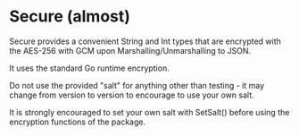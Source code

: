 # Secure (almost)

Secure provides a convenient String and Int types that are encrypted with the
AES-256 with GCM upon Marshalling/Unmarshalling to JSON.

It uses the standard Go runtime encryption.

Do not use the provided "salt" for anything other than testing - it may change
from version to version to encourage to use your own salt.

It is strongly encouraged to set your own salt with SetSalt() before using the
encryption functions of the package.
